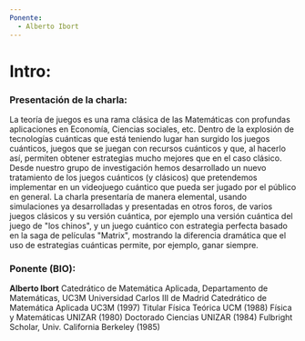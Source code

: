 ```yaml
---
Ponente:
  - Alberto Ibort
---
```

# Intro: 
### Presentación de la charla: 
La teoría de juegos es una rama clásica de las Matemáticas con profundas aplicaciones en Economía, Ciencias sociales, etc. Dentro de la explosión de tecnologías cuánticas que está teniendo lugar han surgido los juegos cuánticos, juegos que se juegan con recursos cuánticos y que, al hacerlo así, permiten obtener estrategias mucho mejores que en el caso clásico. Desde nuestro grupo de investigación hemos desarrollado un nuevo tratamiento de los juegos cuánticos (y clásicos) que pretendemos implementar en un videojuego cuántico que pueda ser jugado por el público en general. La charla presentaría de manera elemental, usando simulaciones ya desarrolladas y presentadas en otros foros, de varios juegos clásicos y su versión cuántica, por ejemplo una versión cuántica del juego de "los chinos", y un juego cuántico con estrategia perfecta basado en la saga de películas "Matrix", mostrando la diferencia dramática que el uso de estrategias cuánticas permite, por ejemplo, ganar siempre.



### Ponente (BIO): 
**Alberto Ibort**
Catedrático de Matemática Aplicada, Departamento de Matemáticas, UC3M
Universidad Carlos III de Madrid
Catedrático de Matemática Aplicada UC3M (1997) Titular Física Teórica UCM (1988) Física y Matemáticas UNIZAR (1980) Doctorado Ciencias UNIZAR (1984) Fulbright Scholar, Univ. California Berkeley (1985)
